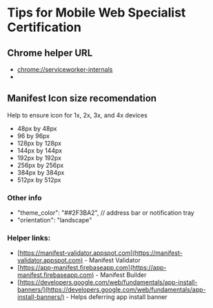 # Tips for Mobile Web Specialist Certification

## Chrome helper URL

* [chrome://serviceworker-internals](chrome://serviceworker-internals)
* 

## Manifest Icon size recomendation

Help to ensure icon for 1x, 2x, 3x, and 4x devices

* 48px by 48px
* 96 by 96px
* 128px by 128px
* 144px by 144px
* 192px by 192px
* 256px by 256px
* 384px by 384px
* 512px by 512px

### Other info
* "theme_color": "##2F3BA2", // address bar or notification tray
* "orientation": "landscape"

### Helper links:
* [https://manifest-validator.appspot.com](https://manifest-validator.appspot.com)  - Manifest Validator
* [https://app-manifest.firebaseapp.com](https://app-manifest.firebaseapp.com) - Manifest Builder
* [https://developers.google.com/web/fundamentals/app-install-banners/](https://developers.google.com/web/fundamentals/app-install-banners/) - Helps deferring app install banner
